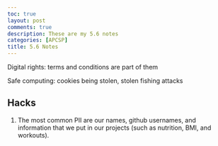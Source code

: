 ```yaml
---
toc: true
layout: post
comments: true
description: These are my 5.6 notes
categories: [APCSP]
title: 5.6 Notes
---
```


Digital rights: terms and conditions are part of them

Safe computing: cookies being stolen, stolen fishing attacks
## Hacks
1. The most common PII are our names, github usernames, and information that we put in our projects (such as nutrition, BMI, and workouts).